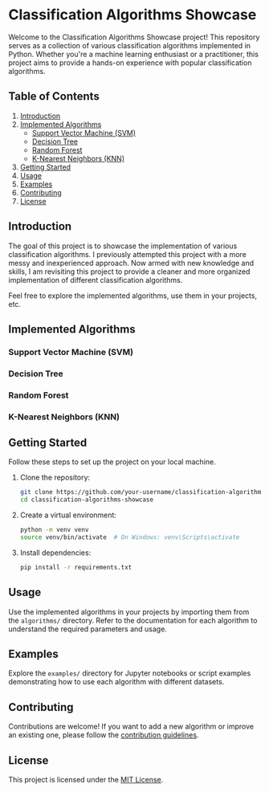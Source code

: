 # Classification Algorithms Showcase

Welcome to the Classification Algorithms Showcase project! This repository serves as a collection of various classification algorithms implemented in Python. Whether you're a machine learning enthusiast or a practitioner, this project aims to provide a hands-on experience with popular classification algorithms.

## Table of Contents
1. [Introduction](#introduction)
2. [Implemented Algorithms](#implemented-algorithms)
   - [Support Vector Machine (SVM)](#support-vector-machine-svm)
   - [Decision Tree](#decision-tree)
   - [Random Forest](#random-forest)
   - [K-Nearest Neighbors (KNN)](#k-nearest-neighbors-knn)
3. [Getting Started](#getting-started)
4. [Usage](#usage)
5. [Examples](#examples)
6. [Contributing](#contributing)
7. [License](#license)

## Introduction
The goal of this project is to showcase the implementation of various classification algorithms. I previously attempted this project with a more messy and inexperienced approach. Now armed with new knowledge and skills, I am revisiting this project to provide a cleaner and more organized implementation of different classification algorithms.


Feel free to explore the implemented algorithms, use them in your projects, etc.
## Implemented Algorithms

### Support Vector Machine (SVM)


### Decision Tree

### Random Forest


### K-Nearest Neighbors (KNN)


## Getting Started

Follow these steps to set up the project on your local machine.

1. Clone the repository:

    ```bash
    git clone https://github.com/your-username/classification-algorithms-showcase.git
    cd classification-algorithms-showcase
    ```

2. Create a virtual environment:

    ```bash
    python -m venv venv
    source venv/bin/activate  # On Windows: venv\Scripts\activate
    ```

3. Install dependencies:

    ```bash
    pip install -r requirements.txt
    ```

## Usage

Use the implemented algorithms in your projects by importing them from the `algorithms/` directory. Refer to the documentation for each algorithm to understand the required parameters and usage.

## Examples

Explore the `examples/` directory for Jupyter notebooks or script examples demonstrating how to use each algorithm with different datasets.

## Contributing

Contributions are welcome! If you want to add a new algorithm or improve an existing one, please follow the [contribution guidelines](CONTRIBUTING.md).

## License

This project is licensed under the [MIT License](LICENSE).
